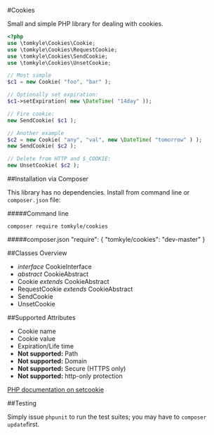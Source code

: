 #Cookies

Small and simple PHP library for dealing with cookies.

```php
<?php
use \tomkyle\Cookies\Cookie;
use \tomkyle\Cookies\RequestCookie;
use \tomkyle\Cookies\SendCookie;
use \tomkyle\Cookies\UnsetCookie;

// Most simple
$c1 = new Cookie( "foo", "bar" );

// Optionally set expiration:
$c1->setExpiration( new \DateTime( "14day" ));

// Fire cookie:
new SendCookie( $c1 );

// Another example
$c2 = new Cookie( "any", "val", new \DateTime( "tomorrow" ) );
new SendCookie( $c2 );

// Delete from HTTP and $_COOKIE:
new UnsetCookie( $c2 );
```



##Installation via Composer

This library has no dependencies. Install from command line or `composer.json` file:

#####Command line
    
    composer require tomkyle/cookies

#####composer.json
    "require": {
        "tomkyle/cookies": "dev-master"
    }

##Classes Overview

- *interface* CookieInterface- *abstract* CookieAbstract- Cookie *extends* CookieAbstract- RequestCookie *extends* CookieAbstract- SendCookie- UnsetCookie


##Supported Attributes

- Cookie name
- Cookie value
- Expiration/Life time
- **Not supported:** Path
- **Not supported:** Domain
- **Not supported:** Secure (HTTPS only)
- **Not supported:** http-only protection

[PHP documentation on setcookie](http://www.php.net/manual/en/function.setcookie.php)


##Testing

Simply issue `phpunit` to run the test suites; you may have to `composer update`first.





